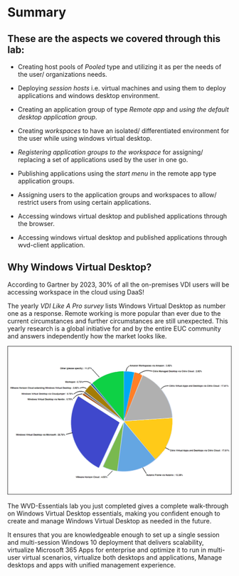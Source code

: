 # **Summary**


## **These are the aspects we covered through this lab:**

- Creating host pools of *Pooled* type and utilizing it as per the needs of the user/ organizations needs.

- Deploying *session hosts* i.e. virtual machines and using them to deploy applications and windows desktop environment.

- Creating an application group of type *Remote app* and *using the default desktop application group*.

- Creating *workspaces* to have an isolated/ differentiated environment for the user while using windows virtual desktop. 

- *Registering application groups to the workspace* for assigning/ replacing a set of applications used by the user in one go.

- Publishing applications using the *start menu* in the remote app type application groups.

- Assigning users to the application groups and workspaces to allow/ restrict users from using certain applications.

- Accessing windows virtual desktop and published applications through the browser.

- Accessing windows virtual desktop and published applications through wvd-client application.



## **Why Windows Virtual Desktop?**

According to Gartner by 2023, 30% of all the on-premises VDI users will be accessing workspace in the cloud using DaaS!

The yearly *VDI Like A Pro survey* lists Windows Virtual Desktop as number one as a response. Remote working is more popular than ever due to the current circumstances and further circumstances are still unexpected. This yearly research is a global initiative for and by the entire EUC community and answers independently how the market looks like.

![ws name.](media/g3.png)


The WVD-Essentials lab you just completed gives a complete walk-through on Windows Virtual Desktop essentials, making you confident enough to create and manage Windows Virtual Desktop as needed in the future.

It ensures that you are knowledgeable enough to set up a single session and multi-session Windows 10 deployment that delivers scalability, virtualize Microsoft 365 Apps for enterprise and optimize it to run in multi-user virtual scenarios, virtualize both desktops and applications, Manage desktops and apps with unified management experience.




